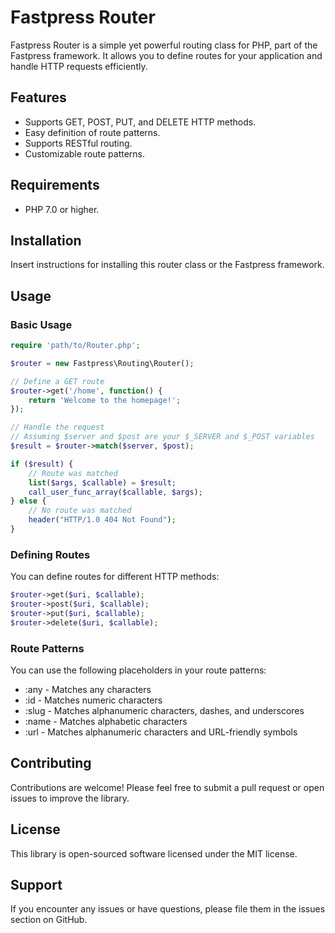 # Fastpress Router

Fastpress Router is a simple yet powerful routing class for PHP, part of the Fastpress framework. It allows you to define routes for your application and handle HTTP requests efficiently.

## Features

- Supports GET, POST, PUT, and DELETE HTTP methods.
- Easy definition of route patterns.
- Supports RESTful routing.
- Customizable route patterns.

## Requirements

- PHP 7.0 or higher.

## Installation

Insert instructions for installing this router class or the Fastpress framework.

## Usage

### Basic Usage

```php
require 'path/to/Router.php';

$router = new Fastpress\Routing\Router();

// Define a GET route
$router->get('/home', function() {
    return 'Welcome to the homepage!';
});

// Handle the request
// Assuming $server and $post are your $_SERVER and $_POST variables
$result = $router->match($server, $post);

if ($result) {
    // Route was matched
    list($args, $callable) = $result;
    call_user_func_array($callable, $args);
} else {
    // No route was matched
    header("HTTP/1.0 404 Not Found");
}
```
### Defining Routes
You can define routes for different HTTP methods:
```php
$router->get($uri, $callable);
$router->post($uri, $callable);
$router->put($uri, $callable);
$router->delete($uri, $callable);
```

### Route Patterns
You can use the following placeholders in your route patterns:
- :any - Matches any characters
- :id - Matches numeric characters
- :slug - Matches alphanumeric characters, dashes, and underscores
- :name - Matches alphabetic characters
- :url - Matches alphanumeric characters and URL-friendly symbols

## Contributing
Contributions are welcome! Please feel free to submit a pull request or open issues to improve the library.


## License
This library is open-sourced software licensed under the MIT license.

## Support
If you encounter any issues or have questions, please file them in the issues section on GitHub.
